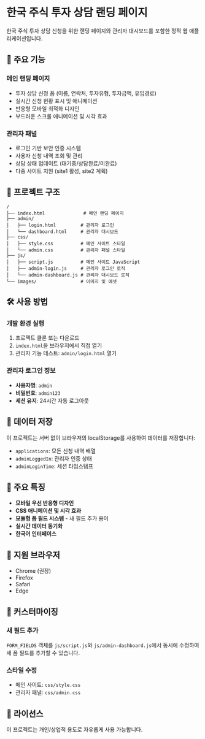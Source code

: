 # 한국 주식 투자 상담 랜딩 페이지

한국 주식 투자 상담 신청을 위한 랜딩 페이지와 관리자 대시보드를 포함한 정적 웹 애플리케이션입니다.

## 🚀 주요 기능

### 메인 랜딩 페이지
- 투자 상담 신청 폼 (이름, 연락처, 투자유형, 투자금액, 유입경로)
- 실시간 신청 현황 표시 및 애니메이션
- 반응형 모바일 최적화 디자인
- 부드러운 스크롤 애니메이션 및 시각 효과

### 관리자 패널
- 로그인 기반 보안 인증 시스템
- 사용자 신청 내역 조회 및 관리
- 상담 상태 업데이트 (대기중/상담완료/미완료)
- 다중 사이트 지원 (site1 활성, site2 계획)

## 📁 프로젝트 구조

```
/
├── index.html              # 메인 랜딩 페이지
├── admin/
│   ├── login.html         # 관리자 로그인
│   └── dashboard.html     # 관리자 대시보드
├── css/
│   ├── style.css          # 메인 사이트 스타일
│   └── admin.css          # 관리자 패널 스타일
├── js/
│   ├── script.js          # 메인 사이트 JavaScript
│   ├── admin-login.js     # 관리자 로그인 로직
│   └── admin-dashboard.js # 관리자 대시보드 로직
└── images/                # 이미지 및 에셋
```

## 🛠 사용 방법

### 개발 환경 실행
1. 프로젝트 클론 또는 다운로드
2. `index.html`을 브라우저에서 직접 열기
3. 관리자 기능 테스트: `admin/login.html` 열기

### 관리자 로그인 정보
- **사용자명**: `admin`
- **비밀번호**: `admin123`
- **세션 유지**: 24시간 자동 로그아웃

## 💾 데이터 저장

이 프로젝트는 서버 없이 브라우저의 localStorage를 사용하여 데이터를 저장합니다:

- `applications`: 모든 신청 내역 배열
- `adminLoggedIn`: 관리자 인증 상태
- `adminLoginTime`: 세션 타임스탬프

## 🎨 주요 특징

- **모바일 우선 반응형 디자인**
- **CSS 애니메이션 및 시각 효과**
- **모듈형 폼 필드 시스템** - 새 필드 추가 용이
- **실시간 데이터 동기화**
- **한국어 인터페이스**

## 📱 지원 브라우저

- Chrome (권장)
- Firefox
- Safari
- Edge

## 🔧 커스터마이징

### 새 필드 추가
`FORM_FIELDS` 객체를 `js/script.js`와 `js/admin-dashboard.js`에서 동시에 수정하여 새 폼 필드를 추가할 수 있습니다.

### 스타일 수정
- 메인 사이트: `css/style.css`
- 관리자 패널: `css/admin.css`

## 📄 라이선스

이 프로젝트는 개인/상업적 용도로 자유롭게 사용 가능합니다.
